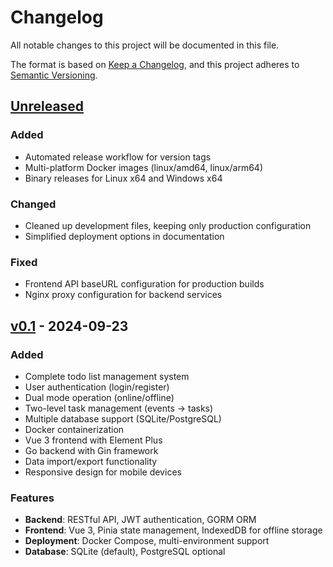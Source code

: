 # Changelog

All notable changes to this project will be documented in this file.

The format is based on [Keep a Changelog](https://keepachangelog.com/en/1.0.0/),
and this project adheres to [Semantic Versioning](https://semver.org/spec/v2.0.0.html).

## [Unreleased]

### Added
- Automated release workflow for version tags
- Multi-platform Docker images (linux/amd64, linux/arm64)
- Binary releases for Linux x64 and Windows x64

### Changed
- Cleaned up development files, keeping only production configuration
- Simplified deployment options in documentation

### Fixed
- Frontend API baseURL configuration for production builds
- Nginx proxy configuration for backend services

## [v0.1] - 2024-09-23

### Added
- Complete todo list management system
- User authentication (login/register)
- Dual mode operation (online/offline)
- Two-level task management (events -> tasks)
- Multiple database support (SQLite/PostgreSQL)
- Docker containerization
- Vue 3 frontend with Element Plus
- Go backend with Gin framework
- Data import/export functionality
- Responsive design for mobile devices

### Features
- **Backend**: RESTful API, JWT authentication, GORM ORM
- **Frontend**: Vue 3, Pinia state management, IndexedDB for offline storage
- **Deployment**: Docker Compose, multi-environment support
- **Database**: SQLite (default), PostgreSQL optional

[Unreleased]: https://github.com/zdwtest/ToDoList-web/compare/v0.1...HEAD
[v0.1]: https://github.com/zdwtest/ToDoList-web/releases/tag/v0.1
